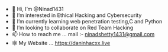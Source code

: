 - 👋 Hi, I’m @Ninad1431
- 👀 I’m interested in Ethical Hacking and Cybersecurity
- 🌱 I’m currently learning web penetration testing,C and Python
- 💞️ I’m looking to collaborate on Red Team Hacking
- 📫 How to reach me ... mail :- ninadshetty1431@gmail.com
- 🕸️ My Website ... https://daninhacxx.live

<!---
Ninad1431/Ninad1431 is a ✨ special ✨ repository because its `README.md` (this file) appears on your GitHub profile.
You can click the Preview link to take a look at your changes.
--->
